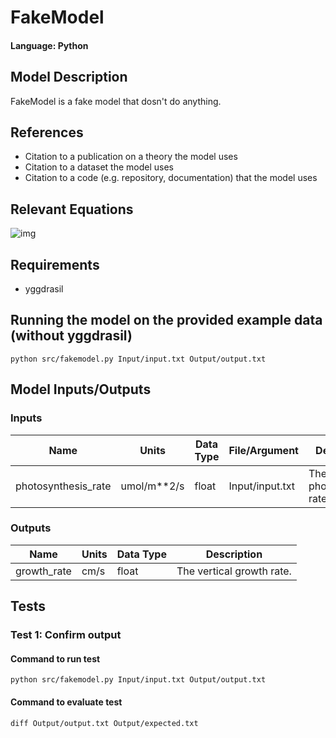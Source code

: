 # FakeModel

#### Language: Python

## Model Description

FakeModel is a fake model that dosn't do anything.

## References

- Citation to a publication on a theory the model uses
- Citation to a dataset the model uses
- Citation to a code (e.g. repository, documentation) that the model uses

## Relevant Equations

![img](http://latex.codecogs.com/svg.latex?r_{growth}=\frac{r_{photo}}{2})

## Requirements

- yggdrasil

## Running the model on the provided example data (without yggdrasil)

```
python src/fakemodel.py Input/input.txt Output/output.txt
```

## Model Inputs/Outputs

### Inputs

Name                | Units       | Data Type | File/Argument   | Description
------------------- | ----------- | --------- | --------------- | -----------
photosynthesis_rate | umol/m**2/s | float     | Input/input.txt | The photosynthetic rate.


### Outputs

Name        | Units | Data Type | Description
----------- | ----- | --------- | -----------
growth_rate | cm/s  | float     | The vertical growth rate.


## Tests

### Test 1: Confirm output

#### Command to run test

```
python src/fakemodel.py Input/input.txt Output/output.txt
```

#### Command to evaluate test

```
diff Output/output.txt Output/expected.txt
```
